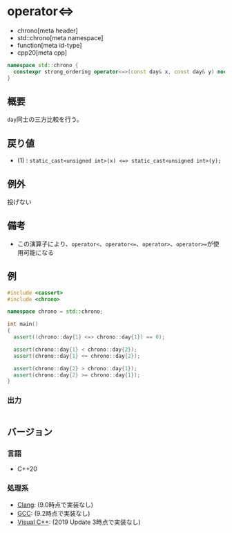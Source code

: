 # operator<=>
* chrono[meta header]
* std::chrono[meta namespace]
* function[meta id-type]
* cpp20[meta cpp]

```cpp
namespace std::chrono {
  constexpr strong_ordering operator<=>(const day& x, const day& y) noexcept; // (1) C++20
}
```

## 概要
`day`同士の三方比較を行う。


## 戻り値
- (1) : `static_cast<unsigned int>(x) <=> static_cast<unsigned int>(y);`


## 例外
投げない


## 備考
- この演算子により、`operator<`、`operator<=`、`operator>`、`operator>=`が使用可能になる


## 例
```cpp example
#include <cassert>
#include <chrono>

namespace chrono = std::chrono;

int main()
{
  assert((chrono::day{1} <=> chrono::day{1}) == 0);

  assert(chrono::day{1} < chrono::day{2});
  assert(chrono::day{1} <= chrono::day{2});

  assert(chrono::day{2} > chrono::day{1});
  assert(chrono::day{2} >= chrono::day{1});
}
```

### 出力
```
```

## バージョン
### 言語
- C++20

### 処理系
- [Clang](/implementation.md#clang): (9.0時点で実装なし)
- [GCC](/implementation.md#gcc): (9.2時点で実装なし)
- [Visual C++](/implementation.md#visual_cpp): (2019 Update 3時点で実装なし)
